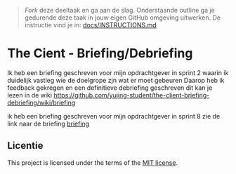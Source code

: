 > _Fork_ deze deeltaak en ga aan de slag. Onderstaande outline ga je gedurende deze taak in jouw eigen GitHub omgeving uitwerken. De instructie vind je in: [docs/INSTRUCTIONS.md](https://github.com/fdnd-task/the-client-briefing-debriefing/blob/main/docs/INSTRUCTIONS.md)

# The Cient - Briefing/Debriefing

Ik heb een briefing geschreven voor mijn opdrachtgever in sprint 2 waarin ik duidelijk vastleg wie de doelgrope zjn wat er moet gebeuren
Daarop heb ik feedback gekregen en een definitieve debriefing geschreven dit kan je lezen in de wiki https://github.com/yujing-student/the-client-briefing-debriefing/wiki/briefing

ik heb een briefing geschreven voor mijn opdrachtgever in sprint 8 zie de link naar de briefing <A href="https://docs.google.com/document/d/1ME9dgccwZLMhFbr9Y3g-DY395k8jZ3g19gBefNBprEQ/edit">briefing</a>

## Licentie

This project is licensed under the terms of the [MIT license](./LICENSE).

